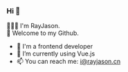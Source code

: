 ### Hi 👋
🧑🏻‍💻 I'm RayJason.  
🚀 Welcome to my Github.
- 🔭 I'm a frontend developer
- 🌱 I’m currently using Vue.js
- 📫 You can reach me: i@rayjason.cn

